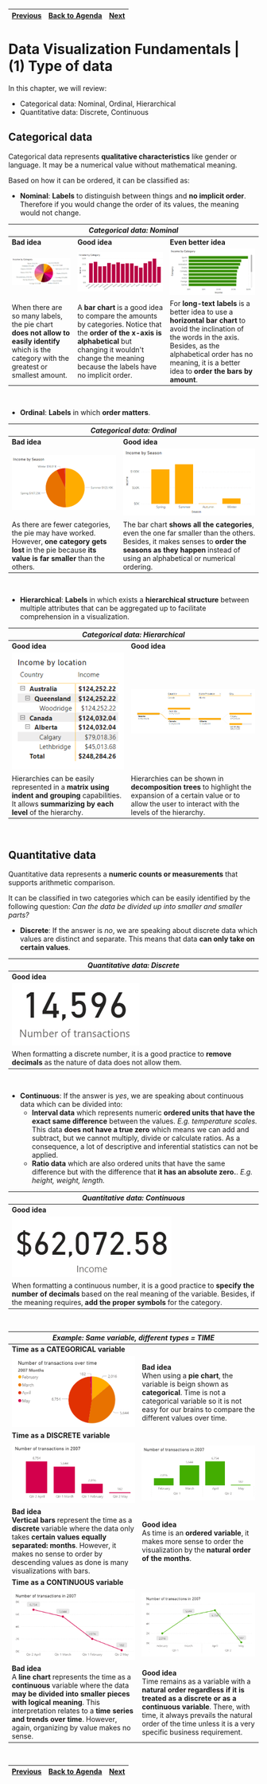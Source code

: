 | [Previous](./DataViz_Index.md) | [Back to Agenda](./DataViz_Index.md)  | [Next](./02-DV-Encode-Data.md) |
| :---------|:----------:|---------: |

# Data Visualization Fundamentals | (1) Type of data

In this chapter, we will review:
- Categorical data: Nominal, Ordinal, Hierarchical
- Quantitative data: Discrete, Continuous

## Categorical data

  Categorical data represents **qualitative characteristics** like gender or language. It may be a numerical value without mathematical meaning. 
  
  Based on how it can be ordered, it can be classified as:
  - **Nominal**: **Labels** to distinguish between things and  **no implicit order**. Therefore if you would change the order of its values, the meaning would not change.

<!-- | Bad idea | Good idea |
|---|---|
| <img src="./img/01-Type-Data/01-01-Categorical%20Nominal%20pie.png" > | <img src="./img/01-Type-Data/01-03-Categorical%20nominal%20vertical%20bars.png">  |
| comments | -->

<table>
<thead>
  <tr>
    <th colspan="3"><em>Categorical data: Nominal</em></th>
  </tr>
</thead>
<tbody>
  <tr>
    <td rowspan="2"><b>Bad idea</b></td>
    <td rowspan="2"><b>Good idea</b></td>
    <td rowspan="2"><b>Even better idea</b></td>
  </tr>
  <tr>
  </tr>
  <tr>
    <td><img src="./img/01-Type-Data/01-01-Categorical%20Nominal%20pie.png"></td>
    <td><img src="./img/01-Type-Data/01-03-Categorical%20nominal%20vertical%20bars.png"></td>
    <td><img src="./img/01-Type-Data/01-02-Categorical%20nominal%20horizontal%20bars.png"></td>
  </tr>
  <tr>
    <td>When there are so many labels, the pie chart <b>does not allow to easily identify</b> which is the category with the greatest or smallest amount.</td>
    <td>A <b>bar chart</b> is a good idea to compare the amounts by categories. Notice that the <b>order of the x-axis is alphabetical</b> but changing it wouldn't change the meaning because the labels have no implicit order.</td>
    <td>For <b>long-text labels</b> is a better idea to use a <b>horizontal bar chart</b> to avoid the inclination of the words in the axis. Besides, as the alphabetical order has no meaning, it is a better idea to <b>order the bars by amount</b>.</td>
  </tr>
</tbody>
</table>

&nbsp;

  - **Ordinal**: **Labels** in which **order matters**.

<table>
<thead>
  <tr>
    <th colspan="2"><em>Categorical data: Ordinal</em></th>
  </tr>
</thead>
<tbody>
  <tr>
    <td rowspan="2"><b>Bad idea</b></td>
    <td rowspan="2"><b>Good idea</b></td>
  </tr>
  <tr>
  </tr>
  <tr>
    <td><img src="./img/01-Type-Data/01-04-Categorical%20ordinal%20pie.png"></td>
    <td><img src="./img/01-Type-Data/01-05-Categorical%20ordinal%20columns.png"></td>
  </tr>
  <tr>
    <td>As there are fewer categories, the pie may have worked. However,<b> one category gets lost</b> in the pie because <b>its value is far smaller</b> than the others.</td>
    <td>The bar chart <b>shows all the categories</b>, even the one far smaller than the others. Besides, it makes senses to <b>order the seasons as they happen</b> instead of using an alphabetical or numerical ordering.</td>
  </tr>
</tbody>
</table>

&nbsp;

  - **Hierarchical**: **Labels** in which exists a **hierarchical structure** between multiple attributes that can be aggregated up to facilitate comprehension in a visualization.

<table>
<thead>
  <tr>
    <th colspan="2"><em>Categorical data: Hierarchical</em></th>
  </tr>
</thead>
<tbody>
  <tr>
    <td rowspan="2"><b>Good idea</b></td>
    <td rowspan="2"><b>Good idea</b></td>
  </tr>
  <tr>
  </tr>
  <tr>
    <td><img src="./img/01-Type-Data/01-06-Hierarchical%20matrix.png"></td>
    <td><img src="./img/01-Type-Data/01-07%20Hierarchical%20decomposition%20tree.png"></td>
  </tr>
  <tr>
    <td>Hierarchies can be easily represented in a <b>matrix using indent and grouping</b> capabilities. It allows <b>summarizing by each level</b> of the hierarchy.</td>
    <td>Hierarchies can be shown in <b>decomposition trees</b> to highlight the expansion of a certain value or to allow the user to interact with the levels of the hierarchy.</td>
  </tr>
</tbody>
</table>

&nbsp;

## Quantitative data

Quantitative data represents a **numeric counts or measurements** that supports arithmetic comparison.

It can be classified in two categories which can be easily identified by the following question: *Can the data be divided up into smaller and smaller parts?*

- **Discrete**: If the answer is *no*, we are speaking about discrete data which values are distinct and separate. This means that data **can only take on certain values**. 

<table>
<thead>
  <tr>
    <th colspan="2"><em>Quantitative data: Discrete</em></th>
  </tr>
</thead>
<tbody>
  <tr>
    <td colspan="2" rowspan="2"><b>Good idea</b></td>
  </tr>
  <tr>
  </tr>
  <tr>
    <td colspan="2"><img src="./img/01-Type-Data/01-08%20Discrete%20card.png"></td>
  </tr>
  <tr>
    <td colspan="2">When formatting a discrete number, it is a good practice to <b>remove decimals</b> as the nature of data does not allow them.</td>
  </tr>
</tbody>
</table>

&nbsp;

- **Continuous**:  If the answer is *yes*, we are speaking about continuous data which can be divided into:
  - **Interval data** which represents numeric **ordered units that have the exact same difference** between the values. *E.g. temperature scales.*
  This data **does not have a true zero** which means we can add and subtract, but we cannot multiply, divide or calculate ratios. As a consequence, a lot of descriptive and inferential statistics can not be applied.
  - **Ratio data** which are also ordered units that have the same difference but with the difference that **it has an absolute zero.**. *E.g. height, weight, length.*

<table>
<thead>
  <tr>
    <th colspan="2"><em>Quantitative data: Continuous</em></th>
  </tr>
</thead>
<tbody>
  <tr>
    <td colspan="2" rowspan="2"><b>Good idea</b></td>
  </tr>
  <tr>
  </tr>
  <tr>
    <td colspan="2"><img src="./img/01-Type-Data/01-10%20Continuous%20card.png"></td>
  </tr>
  <tr>
    <td colspan="2">When formatting a continuous number, it is a good practice to <b>specify the number of decimals</b> based on the real meaning of the variable. Besides, if the meaning requires, <b>add the proper symbols</b> for the category.</td>
  </tr>
</tbody>
</table>

&nbsp;

<table>
<thead>
  <tr>
    <th colspan="2"><em>Example: Same variable, different types = TIME</em></th>
  </tr>
</thead>
<tbody>
<tr>
    <td rowspan="2" colspan="2"><b>Time as a CATEGORICAL variable</b></td>
  </tr>
  <tr>
  </tr>
  <tr>
    <td rowspan="2"><img src="./img/01-Type-Data/01-13%20Time%20as%20categorical.png"></td>
    <td rowspan="2"><b>Bad idea</b>
      <br>
      When using a <b>pie chart</b>, the variable is beign shown as <b>categorical</b>. Time is not a categorical variable so it is not easy for our brains to compare the different values over time.
      </td>
  </tr>
  <tr>
  </tr>
  <tr>
    <td rowspan="2" colspan="2"><b>Time as a DISCRETE variable</b></td>
  </tr>
  <tr>
  </tr>
  <tr>
    <td><img src="./img/01-Type-Data/01-14%20Time%20as%20discrete%20bad.png"></td>
    <td><img src="./img/01-Type-Data/01-15%20Time%20as%20discrete%20good.png"></td>
  </tr>
  <tr>
    <td><b>Bad idea</b>
      <br>
      <b>Vertical bars</b> represent the time as a <b>discrete</b> variable where the data only takes <b>certain values equally separated: months</b>. However, it makes no sense to order by descending values as done is many visualizations with bars.
      </td>
    <td><b>Good idea</b>
      <br>
      As time is an <b>ordered variable</b>, it makes more sense to order the visualization by the <b>natural order of the months</b>.
      </td>
  </tr>
  <tr>
    <td rowspan="2" colspan="2"><b>Time as a CONTINUOUS variable</b></td>
  </tr>
  <tr>
  </tr>
  <tr>
    <td><img src="./img/01-Type-Data/01-16%20Time%20as%20continous%20bad.png"></td>
    <td><img src="./img/01-Type-Data/01-17%20Time%20as%20continous%20good.png"></td>
  </tr>
  <tr>
    <td><b>Bad idea</b>
      <br>
      A <b>line chart</b> represents the time as a <b>continuous</b> variable where the data <b>may be divided into smaller pieces with logical meaning</b>. This interpretation relates to a <b>time series and trends over time</b>. However, again, organizing by value makes no sense.
      </td>
    <td><b>Good idea</b>
      <br>
       Time remains as a variable with a <b>natural order regardless if it is treated as a discrete or as a continuous variable</b>. There, with time, it always prevails the natural order of the time unless it is a very specific business requirement.
       </td>
  </tr>
</tbody>
</table>

&nbsp;


| [Previous](./DataViz_Index.md) | [Back to Agenda](./DataViz_Index.md)  | [Next](./02-DV-Encode-Data.md) |
| :---------|:----------:|---------: |
